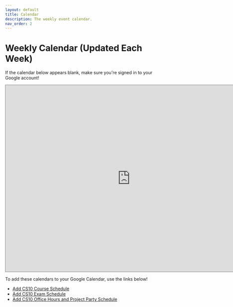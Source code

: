 ```yaml
---
layout: default
title: Calendar
description: The weekly event calendar.
nav_order: 2
---
```


# Weekly Calendar (Updated Each Week)

<p>If the calendar below appears blank, make sure you're signed in to your Google account!</p>

<iframe 
  src="https://calendar.google.com/calendar/embed?
       src=c_4972bd02f410795b9e51e9efe801f67afac642014bf52ecd31eca42a70c80a28@group.calendar.google.com&
       src=c_9e27514860cf6f0c821ec71c5023cf0d8bb70155340a182752666cb4bfec0417@group.calendar.google.com&
       src=c_94c8bd6e6c4ddbca139c743e3cdf7c27d6da5a7f3ae8452d9452d4e6ca72ea88@group.calendar.google.com&
       mode=WEEK&ctz=America/Los_Angeles&color=%23D81B60&color=%239E69AF&color=%238E24AA" 
  style="border:solid 1px #777" 
  width="800" 
  height="600" 
  frameborder="0" 
  scrolling="no">
</iframe>

<p>To add these calendars to your Google Calendar, use the links below!</p>

<ul>
  <li><a href="https://calendar.google.com/calendar/u/0?cid=c_4972bd02f410795b9e51e9efe801f67afac642014bf52ecd31eca42a70c80a28@group.calendar.google.com" target="_blank">Add CS10 Course Schedule</a></li>
  <li><a href="https://calendar.google.com/calendar/u/0?cid=c_9e27514860cf6f0c821ec71c5023cf0d8bb70155340a182752666cb4bfec0417@group.calendar.google.com" target="_blank">Add CS10 Exam Schedule</a></li>
  <li><a href="https://calendar.google.com/calendar/u/0?cid=c_94c8bd6e6c4ddbca139c743e3cdf7c27d6da5a7f3ae8452d9452d4e6ca72ea88@group.calendar.google.com" target="_blank">Add CS10 Office Hours and Project Party Schedule</a></li>
</ul>

